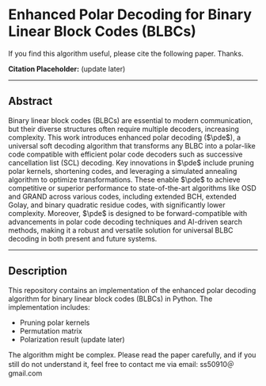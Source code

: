 # Enhanced Polar Decoding for Binary Linear Block Codes (BLBCs)

If you find this algorithm useful, please cite the following paper. Thanks.

**Citation Placeholder:**  (update later)

---

## Abstract

Binary linear block codes (BLBCs) are essential to modern communication, but their diverse structures often require multiple decoders, increasing complexity. This work introduces enhanced polar decoding ($\pde$), a universal soft decoding algorithm that transforms any BLBC into a polar-like code compatible with efficient polar code decoders such as successive cancellation list (SCL) decoding. Key innovations in $\pde$ include pruning polar kernels, shortening codes, and leveraging a simulated annealing algorithm to optimize transformations. These enable $\pde$ to achieve competitive or superior performance to state-of-the-art algorithms like OSD and GRAND across various codes, including extended BCH, extended Golay, and binary quadratic residue codes, with significantly lower complexity. Moreover, $\pde$ is designed to be forward-compatible with advancements in polar code decoding techniques and AI-driven search methods, making it a robust and versatile solution for universal BLBC decoding in both present and future systems.

---

## Description

This repository contains an implementation of the enhanced polar decoding algorithm for binary linear block codes (BLBCs) in Python. The implementation includes:

- Pruning polar kernels
- Permutation matrix
- Polarization result (update later)

The algorithm might be complex. Please read the paper carefully, and if you still do not understand it, feel free to contact me via email: ss50910＠gmail.com



